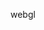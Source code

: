 <!--
 * @Description:
 * @Version: 2.0
 * @Author: yangsen
 * @Date: 2022-02-20 16:16:58
 * @LastEditors: yangsen
 * @LastEditTime: 2022-02-20 16:16:59
-->

webgl
